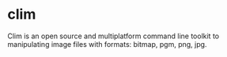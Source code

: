 # clim
 Clim is an open source and multiplatform command line toolkit to manipulating image files with formats: bitmap, pgm, png, jpg.

